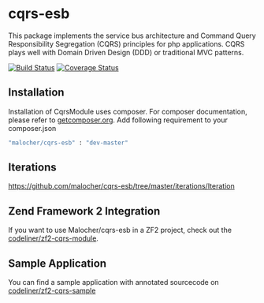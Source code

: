cqrs-esb
========
This package implements the service bus architecture and Command Query Responsibility Segregation (CQRS) principles for php applications.
CQRS plays well with Domain Driven Design (DDD) or traditional MVC patterns.

[![Build Status](https://travis-ci.org/Malocher/cqrs-esb.png?branch=master)](https://travis-ci.org/Malocher/cqrs-esb)
[![Coverage Status](https://coveralls.io/repos/Malocher/cqrs-esb/badge.png?branch=master)](https://coveralls.io/r/Malocher/cqrs-esb?branch=master)

## Installation

Installation of CqrsModule uses composer. For composer documentation, please refer to
[getcomposer.org](http://getcomposer.org/). Add following requirement to your composer.json

```sh
"malocher/cqrs-esb" : "dev-master"
```

## Iterations

https://github.com/malocher/cqrs-esb/tree/master/iterations/Iteration

Zend Framework 2 Integration
-----------------------------
If you want to use Malocher/cqrs-esb in a ZF2 project, check out the [codeliner/zf2-cqrs-module](https://github.com/codeliner/zf2-cqrs-module).

Sample Application
-------------------
You can find a sample application with annotated sourcecode on [codeliner/zf2-cqrs-sample](https://github.com/codeliner/zf2-cqrs-sample)


